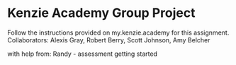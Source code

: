 # Kenzie Academy Group Project

Follow the instructions provided on my.kenzie.academy for this assignment.
Collaborators: Alexis Gray, Robert Berry, Scott Johnson, Amy Belcher

with help from:
Randy - assessment getting started